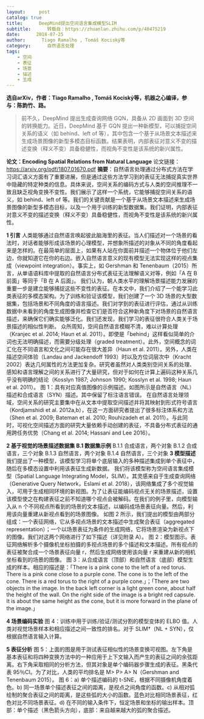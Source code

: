 ```yaml
---
layout:     post
catalog: true
title:      DeepMind提出空间语言集成模型SLIM
subtitle:      转载自：https://zhuanlan.zhihu.com/p/40475219
date:      2018-07-25
author:      Tiago Ramalho , Tomáš Kociský等
category:      自然语言处理
tags:
    - 空间
    - 表征
    - 场景
    - 描述
    - 生成
---
```

**选自arXiv，作者：Tiago Ramalho , Tomáš Kociský等，机器之心编译，参与：陈韵竹、路。**
> 前不久，DeepMind 提出生成查询网络 GQN，具备从 2D 画面到 3D 空间的转换能力。近日，DeepMind 基于 GQN 提出一种新模型，可以捕捉空间关系的语义（如 behind、left of 等），其中包含一个基于从场景文本描述来生成场景图像的新型多模态目标函数。结果表明，内部表征对意义不变的描述变换（释义不变）具备稳健性，而视角不变性是该系统的新兴属性。

**论文：Encoding Spatial Relations from Natural Language**
论文链接：https://arxiv.org/pdf/1807.01670.pdf
**摘要**：自然语言处理通过分布式方法在学习词汇语义方面有了重要进展，但是通过这些方法学习到的表征无法捕捉真实世界中隐藏的特定种类的信息。具体来说，空间关系的编码方式与人类的空间推理不一致且缺乏视角变换不变性。我们展示了这样一个系统，它能够捕捉空间关系的语义，如 behind、left of 等。我们的关键贡献是一个基于从场景文本描述来生成场景图像的新型多模态目标，以及一个用于训练的新型数据集。我们证明，内部表征对意义不变的描述变换（释义不变）具备稳健性，而视角不变性是该系统的新兴属性。

**1 引言**
人类能够通过自然语言唤起彼此脑海里的表征。当人们描述对一个场景的看法时，对话者能够形成该场景的心理模型，并想象所描述的对象从不同的角度看起来是怎样的。在最简单的层面上，如果有人站在你面前并描述一个物体位于他们左边，你就知道它在你的右边。嵌入自然语言意义的现有模型无法实现这样的视点集成（viewpoint integration）。事实上，如 Gershman 和 Tenenbaum（2015）所言，从单语语料库中提取的自然语言分布式表征无法理解语义对等，例如「A 在 B 前面」等同于「B 在 A 后面」。
我们认为，朝人类水平的理解场景描述能力发展的重要一步是建立能够捕捉这些不变性的表征。在本文中，我们介绍了一个能学习此类表征的多模态架构。为了训练和验证该模型，我们创建了一个 3D 场景的大型数据集，包括场景和不同角度的语言描述。我们对学到的表征进行评估，通过从训练数据中未看到的角度生成图像并检查它们是否符合这种新角度下对场景的自然语言描述，来确保它们确实能够泛化。我们还发现，我们学习的表征很符合人类关于场景描述的相似性判断。
众所周知，空间自然语言模糊不清，难以计算处理（Kranjec et al. 2014; Haun et al. 2011）。即使是「behind」这样看似简单的介词也无法明确描述，而需要分级处理（graded treatment）。此外，空间概念的词汇化在不同语言和文化之间可能存在很大差异（Haun et al. 2011）。另外，人类在描述空间体验（Landau and Jackendoff 1993）时以及方位词层次中（Kracht 2002）表达几何属性的方法更加复杂。研究者虽然对人类类别空间关系的处理、感知和语言理解之间的关系进行了大量研究，但对于如何在计算上遍码这种关系几乎没有明确的结论（Kosslyn 1987; Johnson 1990; Kosslyn et al. 1998; Haun et al. 2011）。
图 1：具有对应真值图像的示例描述。如图所示是自然语言（NL）描述和合成语言（SYN）描述。其中保留了标注语言错误。
在自然语言处理领域，空间关系的研究主要集中在从文本中提取空间描述并将其映射到形式符号语言（Kordjamshidi et al. 2012a,b），在这一方面研究者提出了很多标注体系和方法（Shen et al. 2009; Bateman et al. 2010; Rouhizadeh et al. 2011）。与此同时，可视化空间描述方面的研究大量依赖手动创建的表征，不具备分布式表征的通用跨任务优势（Chang et al. 2014; Hassani and Lee 2016）。

**2 基于视觉的场景描述数据集**
**B.1 数据集示例**
B.1.1 合成语言，两个对象
B.1.2 合成语言，三个对象
B.1.3 自然语言，两个对象
B.1.4 自然语言，三个对象
**3 模型描述**
我们提出了一种模型，该模型学习将单个底层输入的多种描述集成到单个表征中，随后在多模态设置中利用该表征生成新数据。
我们将该模型称为空间语言集成模型（Spatial Language Integrating Model，SLIM）。其灵感来自于生成查询网络（Generative Query Network，Eslami et al. 2018），该网络集成了多个视觉输入，可用于生成相同环境的新视图。为了让表征能编码视点无关的场景描述，设置该模型使之在构建表征之前不知道哪个视点会被解码。在我们的例子里，向模型输入从 n 个不同视点所看到的场景的文本描述，以编码成场景表征向量。然后，利用该向量重建从新视点看到的场景图像。
如图 2 所示，我们提出的模型由两部分组成：一个表征网络，它从多视点场景的文本描述中生成聚合表征（aggregated representation）；一个以场景表征为条件的生成网络，它将场景渲染为新视点下的图像。我们对这两个网络进行了如下描述（详见附录 A）。
图 2：模型图示。表征网络解析多个摄像机坐标拍摄的多视点场景的多个描述和文本描述。所有视点的表征被聚合成一个场景表征向量 r，然后生成网络使用该向量 r 来重建从新的相机坐标看到的场景的图像。
图 3：从合成语言（顶部）和自然语言（底部）模型生成的样本。相应的描述是：「There is a pink cone to the left of a red torus. There is a pink cone close to a purple cone. The cone is to the left of the cone. There is a red torus to the right of a purple cone.」；「There are two objects in the image. In the back left corner is a light green cone, about half the height of the wall. On the right side of the image is a bright red capsule. It is about the same height as the cone, but it is more forward in the plane of the image.」

**4 场景编码实验**
图 4：训练中用于训练/验证/测试分割的模型变体的 ELBO 值。人类对视觉场景样本和相应描述之间一致性的排名。对于 SLIM†（NL + SYN），仅根据自然语言输入计算。

**5 表征分析**
图 5：上面的图是用于测试表征相似性的场景变换可视图。左下角是基本表征和将四种变换方法中的一种应用于上下文输入而产生的表征之间的余弦距离。右下角采取相同的分析方法，但其对象是单个编码器步骤生成的表征。黑条代表 95％CI。为了对比，人类的平均排名是 M> P> A> N（Gershman and Tenenbaum 2015）。
图 6：a) 单个描述编码的 t-SNE，根据不同摄像机角度着色。b) 同一场景单个描述表征之间的距离，是视点之间角度的函数。c) 从相对弧绘制的聚合表征之间的距离，是这些弧的大小的函数。蓝色对比相同场景表征，红色对比不同场景表征。d) 在不同的输入条件下，恒定场景和坐标的输出样本。顶部：单个描述（黑色箭头方向），底部：来自越来越大的弧的聚合描述。
